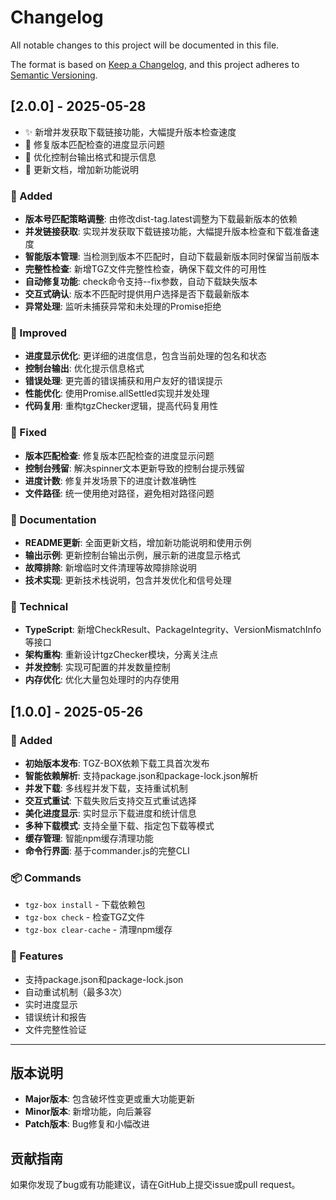 # Changelog

All notable changes to this project will be documented in this file.

The format is based on [Keep a Changelog](https://keepachangelog.com/en/1.0.0/),
and this project adheres to [Semantic Versioning](https://semver.org/spec/v2.0.0.html).

## [2.0.0] - 2025-05-28

- ✨ 新增并发获取下载链接功能，大幅提升版本检查速度
- 🐛 修复版本匹配检查的进度显示问题
- 🎨 优化控制台输出格式和提示信息
- 📝 更新文档，增加新功能说明

### 🚀 Added
- **版本号匹配策略调整**: 由修改dist-tag.latest调整为下载最新版本的依赖
- **并发链接获取**: 实现并发获取下载链接功能，大幅提升版本检查和下载准备速度
- **智能版本管理**: 当检测到版本不匹配时，自动下载最新版本同时保留当前版本
- **完整性检查**: 新增TGZ文件完整性检查，确保下载文件的可用性
- **自动修复功能**: check命令支持--fix参数，自动下载缺失版本
- **交互式确认**: 版本不匹配时提供用户选择是否下载最新版本
- **异常处理**: 监听未捕获异常和未处理的Promise拒绝

### 🎨 Improved
- **进度显示优化**: 更详细的进度信息，包含当前处理的包名和状态
- **控制台输出**: 优化提示信息格式
- **错误处理**: 更完善的错误捕获和用户友好的错误提示
- **性能优化**: 使用Promise.allSettled实现并发处理
- **代码复用**: 重构tgzChecker逻辑，提高代码复用性

### 🐛 Fixed
- **版本匹配检查**: 修复版本匹配检查的进度显示问题
- **控制台残留**: 解决spinner文本更新导致的控制台提示残留
- **进度计数**: 修复并发场景下的进度计数准确性
- **文件路径**: 统一使用绝对路径，避免相对路径问题

### 📝 Documentation
- **README更新**: 全面更新文档，增加新功能说明和使用示例
- **输出示例**: 更新控制台输出示例，展示新的进度显示格式
- **故障排除**: 新增临时文件清理等故障排除说明
- **技术实现**: 更新技术栈说明，包含并发优化和信号处理

### 🔧 Technical
- **TypeScript**: 新增CheckResult、PackageIntegrity、VersionMismatchInfo等接口
- **架构重构**: 重新设计tgzChecker模块，分离关注点
- **并发控制**: 实现可配置的并发数量控制
- **内存优化**: 优化大量包处理时的内存使用

## [1.0.0] - 2025-05-26

### 🚀 Added
- **初始版本发布**: TGZ-BOX依赖下载工具首次发布
- **智能依赖解析**: 支持package.json和package-lock.json解析
- **并发下载**: 多线程并发下载，支持重试机制
- **交互式重试**: 下载失败后支持交互式重试选择
- **美化进度显示**: 实时显示下载进度和统计信息
- **多种下载模式**: 支持全量下载、指定包下载等模式
- **缓存管理**: 智能npm缓存清理功能
- **命令行界面**: 基于commander.js的完整CLI

### 📦 Commands
- `tgz-box install` - 下载依赖包
- `tgz-box check` - 检查TGZ文件
- `tgz-box clear-cache` - 清理npm缓存

### 🎯 Features
- 支持package.json和package-lock.json
- 自动重试机制（最多3次）
- 实时进度显示
- 错误统计和报告
- 文件完整性验证

---

## 版本说明

- **Major版本**: 包含破坏性变更或重大功能更新
- **Minor版本**: 新增功能，向后兼容
- **Patch版本**: Bug修复和小幅改进

## 贡献指南

如果你发现了bug或有功能建议，请在GitHub上提交issue或pull request。